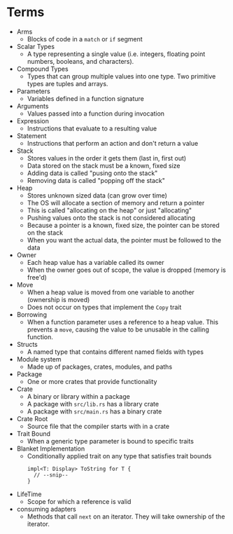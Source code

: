 # Terms

- Arms
  - Blocks of code in a `match` or `if` segment
- Scalar Types
  - A type representing a single value (i.e. integers, floating point
    numbers, booleans, and characters).
- Compound Types
  - Types that can group multiple values into one type. Two primitive types
    are tuples and arrays.
- Parameters
  - Variables defined in a function signature
- Arguments
  - Values passed into a function during invocation
- Expression
  - Instructions that evaluate to a resulting value
- Statement
  - Instructions that perform an action and don't return a value
- Stack
  - Stores values in the order it gets them (last in, first out)
  - Data stored on the stack must be a known, fixed size
  - Adding data is called "pusing onto the stack"
  - Removing data is called "popping off the stack"
- Heap
  - Stores unknown sized data (can grow over time)
  - The OS will allocate a section of memory and return a pointer
  - This is called "allocating on the heap" or just "allocating"
  - Pushing values onto the stack is not considered allocating
  - Because a pointer is a known, fixed size, the pointer can be stored on
    the stack
  - When you want the actual data, the pointer must be followed to the data
- Owner
  - Each heap value has a variable called its owner
  - When the owner goes out of scope, the value is dropped (memory is
    free'd)
- Move
  - When a heap value is moved from one variable to another (ownership is
    moved)
  - Does not occur on types that implement the `Copy` trait
- Borrowing
  - When a function parameter uses a reference to a heap value. This
    prevents a `move`, causing the value to be unusable in the calling
    function.
- Structs
  - A named type that contains different named fields with types
- Module system
  - Made up of packages, crates, modules, and paths
- Package
  - One or more crates that provide functionality
- Crate
  - A binary or library within a package
  - A package with `src/lib.rs` has a library crate
  - A package with `src/main.rs` has a binary crate
- Crate Root
  - Source file that the compiler starts with in a crate
- Trait Bound
  - When a generic type parameter is bound to specific traits
- Blanket Implementation
  - Conditionally applied trait on any type that satisfies trait bounds
    ```
    impl<T: Display> ToString for T {
      // --snip--
    }
    ```
- LifeTime
  - Scope for which a reference is valid
- consuming adapters
  - Methods that call `next` on an iterator. They will take ownership of
    the iterator.
